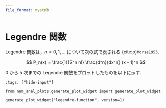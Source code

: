 ```yaml
---
file_format: mystnb
---
```


# Legendre 関数

Legendre 関数は，$n=0,1,\ldots$ について次の式で表される
{cite:p}`Morse1953`．

$$
P_n(x) = \frac{1}{2^n n!} \frac{d^n}{dx^n} (x - 1)^n
$$

0 から 5 次までの Legendre 関数をプロットしたものを以下に示す．

```{code-cell}
:tags: ["hide-input"]

from num_anal_plots.generate_plot_widget import generate_plot_widget

generate_plot_widget("legendre-function", version=1)
```

